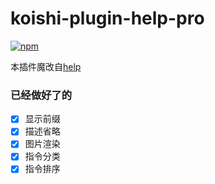 # koishi-plugin-help-pro

[![npm](https://img.shields.io/npm/v/koishi-plugin-help-pro?style=flat-square)](https://www.npmjs.com/package/koishi-plugin-help-pro)

本插件魔改自[help](https://github.com/koishijs/koishi/tree/master/plugins/common/help)

### 已经做好了的

- [x] 显示前缀
- [x] 描述省略
- [x] 图片渲染
- [x] 指令分类
- [x] 指令排序
